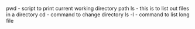 pwd - script to print current working directory path
ls - this is to list out files in a directory
cd - command to change directory
ls -l - command to list long file

